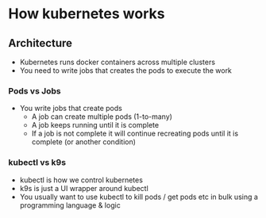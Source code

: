 # How kubernetes works

## Architecture

* Kubernetes runs docker containers across multiple clusters
* You need to write jobs that creates the pods to execute the work

### Pods vs Jobs
* You write jobs that create pods
  * A job can create multiple pods (1-to-many)
  * A job keeps running until it is complete
  * If a job is not complete it will continue recreating pods until it is complete (or another condition)
 
### kubectl vs k9s
* kubectl is how we control kubernetes
* k9s is just a UI wrapper around kubectl
* You usually want to use kubectl to kill pods / get pods etc in bulk using a programming language & logic
  
